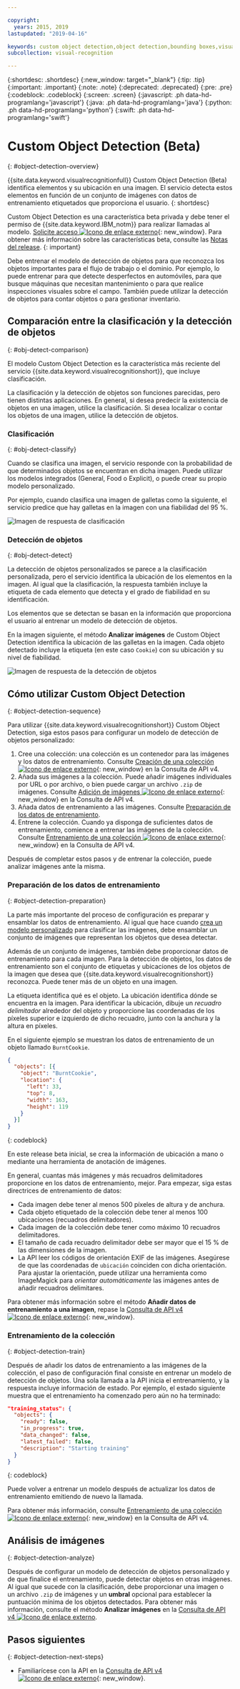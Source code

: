 ```yaml
---

copyright:
  years: 2015, 2019
lastupdated: "2019-04-16"

keywords: custom object detection,object detection,bounding boxes,visual inspection
subcollection: visual-recognition

---
```


{:shortdesc: .shortdesc}
{:new_window: target="_blank"}
{:tip: .tip}
{:important: .important}
{:note: .note}
{:deprecated: .deprecated}
{:pre: .pre}
{:codeblock: .codeblock}
{:screen: .screen}
{:javascript: .ph data-hd-programlang='javascript'}
{:java: .ph data-hd-programlang='java'}
{:python: .ph data-hd-programlang='python'}
{:swift: .ph data-hd-programlang='swift'}

# Custom Object Detection (Beta)
{: #object-detection-overview}

{{site.data.keyword.visualrecognitionfull}} Custom Object Detection (Beta) identifica elementos y su ubicación en una imagen. El servicio detecta estos elementos en función de un conjunto de imágenes con datos de entrenamiento etiquetados que proporciona el usuario.
{: shortdesc}

Custom Object Detection es una característica beta privada y debe tener el permiso de {{site.data.keyword.IBM_notm}} para realizar llamadas al modelo. [Solicite acceso ![Icono de enlace externo](../../icons/launch-glyph.svg "Icono de enlace externo")](https://datasciencex.typeform.com/to/c70Ak5){: new_window}. Para obtener más información sobre las características beta, consulte las [Notas del release](/docs/services/visual-recognition?topic=visual-recognition-release-notes#beta).
{: important}

Debe entrenar el modelo de detección de objetos para que reconozca los objetos importantes para el flujo de trabajo o el dominio. Por ejemplo, lo puede entrenar para que detecte desperfectos en automóviles, para que busque máquinas que necesitan mantenimiento o para que realice inspecciones visuales sobre el campo. También puede utilizar la detección de objetos para contar objetos o para gestionar inventario.

## Comparación entre la clasificación y la detección de objetos
{: #obj-detect-comparison}

El modelo Custom Object Detection es la característica más reciente del servicio {{site.data.keyword.visualrecognitionshort}}, que incluye clasificación.

La clasificación y la detección de objetos son funciones parecidas, pero tienen distintas aplicaciones. En general, si desea predecir la existencia de objetos en una imagen, utilice la clasificación. Si desea localizar o contar los objetos de una imagen, utilice la detección de objetos.

### Clasificación
{: #obj-detect-classify}

Cuando se clasifica una imagen, el servicio responde con la probabilidad de que determinados objetos se encuentran en dicha imagen. Puede utilizar los modelos integrados (General, Food o Explicit), o puede crear su propio modelo personalizado.

Por ejemplo, cuando clasifica una imagen de galletas como la siguiente, el servicio predice que hay galletas en la imagen con una fiabilidad del 95 %.

![Imagen de respuesta de clasificación](images/cookies-tag.png "Una imagen para mostrar la clasificación")

### Detección de objetos
{: #obj-detect-detect}

La detección de objetos personalizados se parece a la clasificación personalizada, pero el servicio identifica la ubicación de los elementos en la imagen. Al igual que la clasificación, la respuesta también incluye la etiqueta de cada elemento que detecta y el grado de fiabilidad en su identificación.

Los elementos que se detectan se basan en la información que proporciona el usuario al entrenar un modelo de detección de objetos.

En la imagen siguiente, el método **Analizar imágenes** de Custom Object Detection identifica la ubicación de las galletas en la imagen. Cada objeto detectado incluye la etiqueta (en este caso `Cookie`) con su ubicación y su nivel de fiabilidad.

![Imagen de respuesta de la detección de objetos](images/cookies-bbox.png "Una imagen para mostrar la detección de objetos")

## Cómo utilizar Custom Object Detection
{: #object-detection-sequence}

Para utilizar {{site.data.keyword.visualrecognitionshort}} Custom Object Detection, siga estos pasos para configurar un modelo de detección de objetos personalizado:

1.  Cree una colección: una colección es un contenedor para las imágenes y los datos de entrenamiento. Consulte [Creación de una colección ![Icono de enlace externo](../../icons/launch-glyph.svg "Icono de enlace externo")](https://{DomainName}/apidocs/visual-recognition-v4#create-a-collection){: new_window} en la Consulta de API v4.
1.  Añada sus imágenes a la colección. Puede añadir imágenes individuales por URL o por archivo, o bien puede cargar un archivo `.zip` de imágenes. Consulte [Adición de imágenes ![Icono de enlace externo](../../icons/launch-glyph.svg "Icono de enlace externo")](https://{DomainName}/apidocs/visual-recognition-v4#add-images){: new_window} en la Consulta de API v4.
1.  Añada datos de entrenamiento a las imágenes. Consulte [Preparación de los datos de entrenamiento](#object-detection-preparation).
1.  Entrene la colección. Cuando ya disponga de suficientes datos de entrenamiento, comience a entrenar las imágenes de la colección. Consulte [Entrenamiento de una colección ![Icono de enlace externo](../../icons/launch-glyph.svg "Icono de enlace externo")](https://{DomainName}/apidocs/visual-recognition-v4#train-a-collection){: new_window} en la Consulta de API v4.

Después de completar estos pasos y de entrenar la colección, puede analizar imágenes ante la misma.

### Preparación de los datos de entrenamiento
{: #object-detection-preparation}

La parte más importante del proceso de configuración es preparar y ensamblar los datos de entrenamiento. Al igual que hace cuando [crea un modelo personalizado](/docs/services/visual-recognition?topic=visual-recognition-tutorial-custom-classifier#tutorial-custom-classifier) para clasificar las imágenes, debe ensamblar un conjunto de imágenes que representan los objetos que desea detectar.

Además de un conjunto de imágenes, también debe proporcionar datos de entrenamiento para cada imagen. Para la detección de objetos, los datos de entrenamiento son el conjunto de etiquetas y ubicaciones de los objetos de la imagen que desea que {{site.data.keyword.visualrecognitionshort}} reconozca. Puede tener más de un objeto en una imagen.

La etiqueta identifica qué es el objeto. La ubicación identifica dónde se encuentra en la imagen. Para identificar la ubicación, dibuje un _recuadro delimitador_ alrededor del objeto y proporcione las coordenadas de los píxeles superior e izquierdo de dicho recuadro, junto con la anchura y la altura en píxeles.

En el siguiente ejemplo se muestran los datos de entrenamiento de un objeto llamado `BurntCookie`.

```json
{
  "objects": [{
    "object": "BurntCookie",
    "location": {
      "left": 33,
      "top": 8,
      "width": 163,
      "height": 119
    }
  }]
}
```
{: codeblock}

En este release beta inicial, se crea la información de ubicación a mano o mediante una herramienta de anotación de imágenes.

En general, cuantas más imágenes y más recuadros delimitadores proporcione en los datos de entrenamiento, mejor. Para empezar, siga estas directrices de entrenamiento de datos:

- Cada imagen debe tener al menos 500 píxeles de altura y de anchura.
- Cada objeto etiquetado de la colección debe tener al menos 100 ubicaciones (recuadros delimitadores).
- Cada imagen de la colección debe tener como máximo 10 recuadros delimitadores.
- El tamaño de cada recuadro delimitador debe ser mayor que el 15 % de las dimensiones de la imagen.
- La API leer los códigos de orientación EXIF de las imágenes. Asegúrese de que las coordenadas de `ubicación` coinciden con dicha orientación. Para ajustar la orientación, puede utilizar una herramienta como ImageMagick para _orientar automáticamente_ las imágenes antes de añadir recuadros delimitares.

Para obtener más información sobre el método **Añadir datos de entrenamiento a una imagen**, repase la [Consulta de API v4 ![Icono de enlace externo](../../icons/launch-glyph.svg "Icono de enlace externo")](https://{DomainName}/apidocs/visual-recognition-v4#add-training-data-to-an-image){: new_window}.

### Entrenamiento de la colección
{: #object-detection-train}

Después de añadir los datos de entrenamiento a las imágenes de la colección, el paso de configuración final consiste en entrenar un modelo de detección de objetos. Una sola llamada a la API inicia el entrenamiento, y la respuesta incluye información de estado. Por ejemplo, el estado siguiente muestra que el entrenamiento ha comenzado pero aún no ha terminado:

```json
"training_status": {
  "objects": {
    "ready": false,
    "in_progress": true,
    "data_changed": false,
    "latest_failed": false,
    "description": "Starting training"
  }
}
```
{: codeblock}

Puede volver a entrenar un modelo después de actualizar los datos de entrenamiento emitiendo de nuevo la llamada.

Para obtener más información, consulte [Entrenamiento de una colección ![Icono de enlace externo](../../icons/launch-glyph.svg "Icono de enlace externo")](https://{DomainName}/apidocs/visual-recognition-v4#train-a-collection){: new_window} en la Consulta de API v4.

## Análisis de imágenes
{: #object-detection-analyze}

Después de configurar un modelo de detección de objetos personalizado y de que finalice el entrenamiento, puede detectar objetos en otras imágenes. Al igual que sucede con la clasificación, debe proporcionar una imagen o un archivo `.zip` de imágenes y un **umbral** opcional para establecer la puntuación mínima de los objetos detectados. Para obtener más información, consulte el método **Analizar imágenes** en la [Consulta de API v4 ![Icono de enlace externo](../../icons/launch-glyph.svg "Icono de enlace externo")](https://{DomainName}/apidocs/visual-recognition-v4#analyze-images).

## Pasos siguientes
{: #object-detection-next-steps}

- Familiarícese con la API en la [Consulta de API v4 ![Icono de enlace externo](../../icons/launch-glyph.svg "Icono de enlace externo")](https://{DomainName}/apidocs/visual-recognition-v4){: new_window}.
